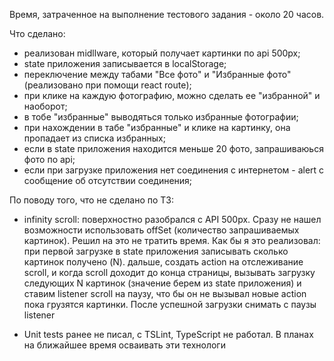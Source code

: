 Время, затраченное на выполнение тестового задания - около 20 часов.

Что сделано:
 - реализован midllware, который получает картинки по api 500px;
 - state приложения записывается в localStorage;
 - переключение между табами "Вcе фото" и "Избранные фото" (реализовано при помощи react route);
 - при клике на каждую фотографию, можно сделать ее "избранной" и наоборот;
 - в тобе "избранные" выводяться только избранные фотографии;
 - при нахождении в табе "избранные" и клике на картинку, она пропадает из списка избранных;
 - если в state приложения находится меньше 20 фото, запрашиваюься фото по api;
 - если при загрузке приложения нет соединения с интернетом - alert с сообщение об отсутствии соединения;

По поводу того, что не сделано по ТЗ:

 - infinity scroll: поверхностно разобрался с API 500px. Сразу не нашел
 возможности использовать offSet (количество запрашиваемых картинок). Решил на это не тратить время. 
 Как бы я это реализовал: при первой загрузке в state приложения записывать сколько картинок получено (N). дальше, создать action на отслеживание scroll, и когда scroll доходит до конца страницы, вызывать загрузку следующих N картинок (значение берем из state приложения) и ставим listener scroll на паузу, что бы он не вызывал новые action пока грузятся картинки. После успешной загрузки снимать с паузы listener
 
  - Unit tests ранее не писал, с TSLint, TypeScript не работал. В планах на ближайшее время осваивать эти технологи 

